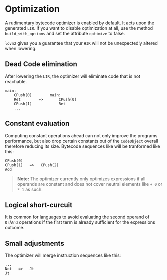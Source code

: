 # Optimization

A rudimentary bytecode optimizer is enabled by default. It acts upon the generated `LIR`. If you want to disable optimization at all, use the method `build_with_options` and set the attribute `optimize` to false.

`lovm2` gives you a guarantee that your `HIR` will not be unexpectedly altered when lowering.

## Dead Code elimination

After lowering the `LIR`, the optimizer will eliminate code that is not reachable.

``` lir
main:               
    CPush(0)        main:
    Ret        =>       CPush(0)
    CPush(1)            Ret
    ...
```

## Constant evaluation

Computing constant operations ahead can not only improve the programs performance, but also drop certain constants out of the `CodeObject` overall therefore reducing its size. Bytecode sequences like will be tranformed like this:

``` bytecode
CPush(0)
CPush(1)   =>   CPush(2)
Add
```

> **Note:** The optimizer currently only optimizes expressions if all operands are constant and does not cover neutral elements like `+ 0` or `* 1` as such.

## Logical short-curcuit

It is common for languages to avoid evaluating the second operand of `Or`/`And` operations if the first term is already sufficient for the expressions outcome.

## Small adjustments

The optimizer will merge instruction sequences like this:

``` bytecode
...
Not   =>   Jt
Jt
```
